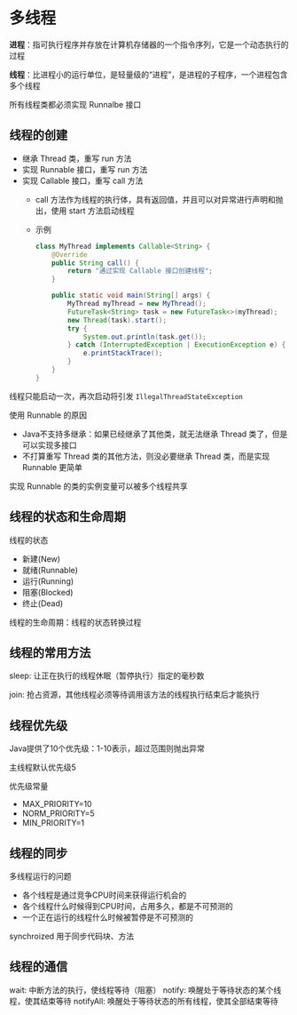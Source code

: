 # 多线程

**进程**：指可执行程序并存放在计算机存储器的一个指令序列，它是一个动态执行的过程

**线程**：比进程小的运行单位，是轻量级的“进程”，是进程的子程序，一个进程包含多个线程

所有线程类都必须实现 Runnalbe 接口

## 线程的创建

- 继承 Thread 类，重写 run 方法
- 实现 Runnable 接口，重写 run 方法
- 实现 Callable 接口，重写 call 方法
  - call 方法作为线程的执行体，具有返回值，并且可以对异常进行声明和抛出，使用 start 方法启动线程
  - 示例

    ```java
    class MyThread implements Callable<String> {
        @Override
        public String call() {
            return "通过实现 Callable 接口创建线程";
        }

        public static void main(String[] args) {
            MyThread myThread = new MyThread();
            FutureTask<String> task = new FutureTask<>(myThread);
            new Thread(task).start();
            try {
                System.out.println(task.get());
            } catch (InterruptedException | ExecutionException e) {
                e.printStackTrace();
            }
        }
    }
    ```

线程只能启动一次，再次启动将引发 `IllegalThreadStateException`

使用 Runnable 的原因

- Java不支持多继承：如果已经继承了其他类，就无法继承 Thread 类了，但是可以实现多接口
- 不打算重写 Thread 类的其他方法，则没必要继承 Thread 类，而是实现 Runnable 更简单

实现 Runnable 的类的实例变量可以被多个线程共享

## 线程的状态和生命周期

线程的状态

- 新建(New)
- 就绪(Runnable)
- 运行(Running)
- 阻塞(Blocked)
- 终止(Dead)

线程的生命周期：线程的状态转换过程

## 线程的常用方法

sleep: 让正在执行的线程休眠（暂停执行）指定的毫秒数

join: 抢占资源，其他线程必须等待调用该方法的线程执行结束后才能执行

## 线程优先级

Java提供了10个优先级：1-10表示，超过范围则抛出异常

主线程默认优先级5

优先级常量

- MAX_PRIORITY=10
- NORM_PRIORITY=5
- MIN_PRIORITY=1

## 线程的同步

多线程运行的问题

- 各个线程是通过竞争CPU时间来获得运行机会的
- 各个线程什么时候得到CPU时间，占用多久，都是不可预测的
- 一个正在运行的线程什么时候被暂停是不可预测的

synchroized 用于同步代码块、方法

## 线程的通信

wait: 中断方法的执行，使线程等待（阻塞）
notify: 唤醒处于等待状态的某个线程，使其结束等待
notifyAll: 唤醒处于等待状态的所有线程，使其全部结束等待